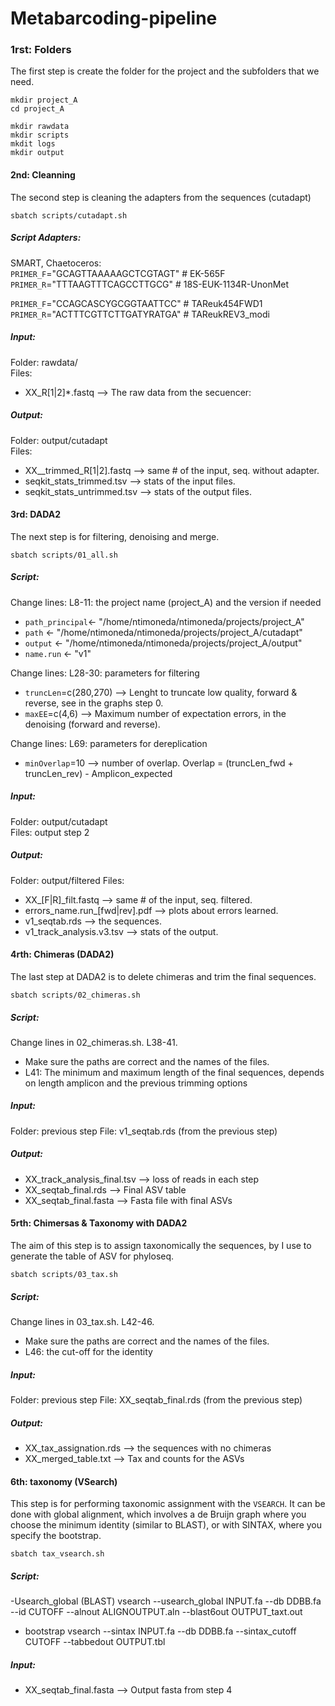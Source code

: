 # Metabarcoding-pipeline

### **1rst: Folders**

The first step is create the folder for the project and the subfolders that we need.
```console
mkdir project_A
cd project_A

mkdir rawdata
mkdir scripts
mkdit logs
mkdir output
```

#### **2nd: Cleanning**
The second step is cleaning the adapters from the sequences (cutadapt) </br>
```console
sbatch scripts/cutadapt.sh
```
##### Script Adapters:
SMART, Chaetoceros:</br>
`PRIMER_F`="GCAGTTAAAAAGCTCGTAGT" # EK-565F</br>
`PRIMER_R`="TTTAAGTTTCAGCCTTGCG" # 18S-EUK-1134R-UnonMet</br>

`PRIMER_F`="CCAGCASCYGCGGTAATTCC" # TAReuk454FWD1 </br>
`PRIMER_R`="ACTTTCGTTCTTGATYRATGA" # TAReukREV3_modi </br>

##### Input:
Folder: rawdata/ </br>
Files:</br>
- XX_R[1|2]*.fastq --> The raw data from the secuencer:

##### Output:
Folder: output/cutadapt </br>
Files: </br>
- XX__trimmed_R[1|2].fastq --> same # of the input, seq. without adapter. </br>
- seqkit_stats_trimmed.tsv --> stats of the input files. </br>
- seqkit_stats_untrimmed.tsv --> stats of the output files. </br>

#### **3rd: DADA2**
The next step is for filtering, denoising and merge.
```console
sbatch scripts/01_all.sh
```
##### Script:
Change lines: L8-11: the project name (project_A) and the version if needed
- `path_principal`<- "/home/ntimoneda/ntimoneda/projects/project_A"
- `path`     <- "/home/ntimoneda/ntimoneda/projects/project_A/cutadapt"
- `output`   <- "/home/ntimoneda/ntimoneda/projects/project_A/output"
- `name.run` <- "v1"

Change lines: L28-30: parameters for filtering
- `truncLen`=c(280,270) --> Lenght to truncate low quality, forward & reverse, see in the graphs step 0.
- `maxEE`=c(4,6) --> Maximum number of expectation errors, in the denoising (forward and reverse).

Change lines: L69: parameters for dereplication
- `minOverlap`=10 --> number of overlap. Overlap = (truncLen_fwd + truncLen_rev) - Amplicon_expected
##### Input:
Folder: output/cutadapt</br>
Files: output step 2
##### Output:
Folder: output/filtered
Files: </br>
- XX_[F|R]_filt.fastq --> same # of the input, seq. filtered. </br>
- errors_name.run_[fwd|rev].pdf --> plots about errors learned. </br>
- v1_seqtab.rds --> the sequences. </br>
- v1_track_analysis.v3.tsv --> stats of the output. </br>

#### **4rth: Chimeras (DADA2)**
The last step at DADA2 is to delete chimeras and trim the final sequences.</br>
```console
sbatch scripts/02_chimeras.sh
```
##### Script:
Change lines in 02_chimeras.sh. L38-41. 
- Make sure the paths are correct and the names of the files.
- L41: The minimum and maximum length of the final sequences, depends on length amplicon and the previous trimming options

##### Input:
Folder: previous step
File: v1_seqtab.rds (from the previous step)
##### Output:
- XX_track_analysis_final.tsv --> loss of reads in each step
- XX_seqtab_final.rds --> Final ASV table
- XX_seqtab_final.fasta --> Fasta file with final ASVs

#### **5rth: Chimersas & Taxonomy with DADA2**
The aim of this step is to assign taxonomically the sequences, by I use to generate the table of ASV for phyloseq.

```console
sbatch scripts/03_tax.sh
```
##### Script:
Change lines in 03_tax.sh. L42-46. 
- Make sure the paths are correct and the names of the files.
- L46: the cut-off for the identity
 
##### Input:
Folder: previous step
File: XX_seqtab_final.rds (from the previous step)
##### Output:
- XX_tax_assignation.rds --> the sequences with no chimeras
- XX_merged_table.txt --> Tax and counts for the ASVs

#### **6th: taxonomy (VSearch)**

This step is for performing taxonomic assignment with the `VSEARCH`. It can be done with global alignment, which involves a de Bruijn graph where you choose the minimum identity (similar to BLAST), or with SINTAX, where you specify the bootstrap.
```console
sbatch tax_vsearch.sh
```
##### Script:
-Usearch_global (BLAST)
vsearch --usearch_global INPUT.fa --db DDBB.fa  --id CUTOFF  --alnout ALIGNOUTPUT.aln --blast6out OUTPUT_taxt.out
- bootstrap
vsearch --sintax INPUT.fa --db  DDBB.fa --sintax_cutoff CUTOFF --tabbedout OUTPUT.tbl                                                              

##### Input:
- XX_seqtab_final.fasta --> Output fasta from step 4

